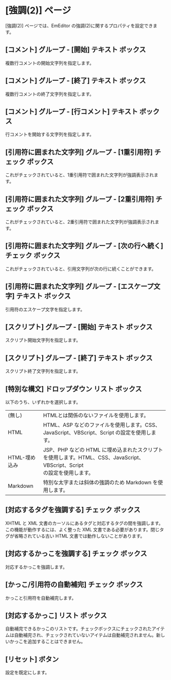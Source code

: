 # \[強調(2)\] ページ

\[強調(2)\] ページでは、EmEditor の強調(2)に関するプロパティを設定できます。

## \[コメント\] グループ \- \[開始\] テキスト ボックス

複数行コメントの開始文字列を指定します。

## \[コメント\] グループ \- \[終了\] テキスト ボックス

複数行コメントの終了文字列を指定します。

## \[コメント\] グループ \- \[行コメント\] テキスト ボックス

行コメントを開始する文字列を指定します。

## \[引用符に囲まれた文字列\] グループ \- \[1重引用符\] チェック ボックス

これがチェックされていると、1重引用符で囲まれた文字列が強調表示されます。

## \[引用符に囲まれた文字列\] グループ \- \[2重引用符\] チェック ボックス

これがチェックされていると、2重引用符で囲まれた文字列が強調表示されます。

## \[引用符に囲まれた文字列\] グループ \- \[次の行へ続く\] チェック ボックス

これがチェックされていると、引用文字列が次の行に続くことができます。

## \[引用符に囲まれた文字列\] グループ \- \[エスケープ文字\] テキスト ボックス

引用符のエスケープ文字を指定します。

## \[スクリプト\] グループ \- \[開始\] テキスト ボックス

スクリプト開始文字列を指定します。

## \[スクリプト\] グループ \- \[終了\] テキスト ボックス

スクリプト終了文字列を指定します。

## \[特別な構文\] ドロップダウン リスト ボックス

以下のうち、いずれかを選択します。

|     |     |
| --- | --- |
| (無し) | HTMLとは関係のないファイルを使用します。 |
| HTML | HTML、ASP などのファイルを使用します。CSS、JavaScript、VBScript、Script の設定を使用します。 |
| HTML-埋め込み | JSP、PHP などの HTML に埋め込まれたスクリプトを使用します。HTML、CSS、JavaScript、VBScript、Script <br> の設定を使用します。 |
| Markdown | 特別な太字または斜体の強調のため Markdown を使用します。 |

## \[対応するタグを強調する\] チェック ボックス

XHTML と XML 文書のカーソルにあるタグと対応するタグの間を強調します。この機能が動作するには、よく整った XML 文書である必要があります。閉じタグが省略されている古い HTML 文書では動作しないことがあります。

## \[対応するかっこを強調する\] チェック ボックス

対応するかっこを強調します。

## \[かっこ/引用符の自動補完\] チェック ボックス

かっこと引用符を自動補完します。

## \[対応するかっこ\] リスト ボックス

自動補完できるかっこのリストです。チェックボックスにチェックされたアイテムは自動補完され、チェックされていないアイテムは自動補完されません。新しいかっこを追加することはできません。

## \[リセット\] ボタン

設定を既定にします。

